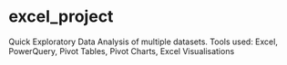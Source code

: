 # excel_project
Quick Exploratory Data Analysis of multiple datasets. Tools used: Excel, PowerQuery, Pivot Tables, Pivot Charts, Excel Visualisations
